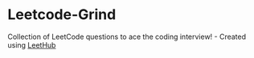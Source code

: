 # Leetcode-Grind
Collection of LeetCode questions to ace the coding interview! - Created using [LeetHub](https://github.com/QasimWani/LeetHub)
